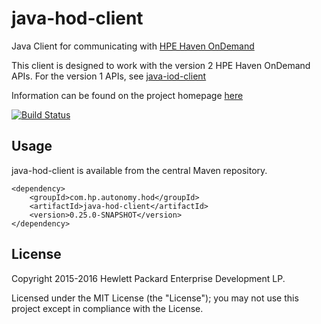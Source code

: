 # java-hod-client

Java Client for communicating with [HPE Haven OnDemand](http://www.havenondemand.com)

This client is designed to work with the version 2 HPE Haven OnDemand APIs.
For the version 1 APIs, see [java-iod-client](http://hpe-idol.github.io/java-iod-client)

Information can be found on the project homepage [here](http://hpe-idol.github.io/java-hod-client)

[![Build Status](https://travis-ci.org/hpe-idol/java-hod-client.svg?branch=master)](https://travis-ci.org/hpe-idol/java-hod-client)

## Usage

java-hod-client is available from the central Maven repository.

    <dependency>
        <groupId>com.hp.autonomy.hod</groupId>
        <artifactId>java-hod-client</artifactId>
        <version>0.25.0-SNAPSHOT</version>
    </dependency>

## License
Copyright 2015-2016 Hewlett Packard Enterprise Development LP.

Licensed under the MIT License (the "License"); you may not use this project except in compliance with the License.
